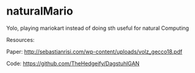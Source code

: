 # naturalMario
Yolo, playing mariokart instead of doing sth useful for natural Computing



Resources:

Paper: http://sebastianrisi.com/wp-content/uploads/volz_gecco18.pdf

Code: https://github.com/TheHedgeify/DagstuhlGAN

